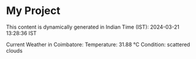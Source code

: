 # My Project

This content is dynamically generated in Indian Time (IST): 2024-03-21 13:28:36 IST


Current Weather in Coimbatore:
Temperature: 31.88 °C
Condition: scattered clouds
